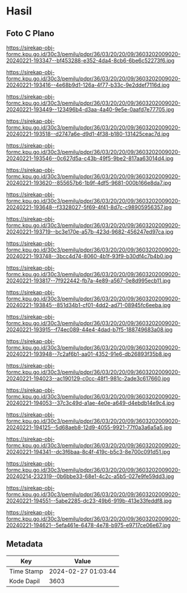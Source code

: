 # Hasil

## Foto C Plano

https://sirekap-obj-formc.kpu.go.id/30c3/pemilu/pdpr/36/03/20/20/09/3603202009020-20240221-193347--bf453288-e352-4da4-8cb6-6be6c52273f6.jpg

https://sirekap-obj-formc.kpu.go.id/30c3/pemilu/pdpr/36/03/20/20/09/3603202009020-20240221-193416--4e68b9d1-126a-4f77-b33c-9e2ddef7116d.jpg

https://sirekap-obj-formc.kpu.go.id/30c3/pemilu/pdpr/36/03/20/20/09/3603202009020-20240221-193449--123496b4-d3aa-4a40-9e5e-0aafd7e77705.jpg

https://sirekap-obj-formc.kpu.go.id/30c3/pemilu/pdpr/36/03/20/20/09/3603202009020-20240221-193518--d2747a6e-d9d1-4f38-b180-131425ceac7d.jpg

https://sirekap-obj-formc.kpu.go.id/30c3/pemilu/pdpr/36/03/20/20/09/3603202009020-20240221-193546--0c627d5a-c43b-49f5-9be2-817aa63014d4.jpg

https://sirekap-obj-formc.kpu.go.id/30c3/pemilu/pdpr/36/03/20/20/09/3603202009020-20240221-193620--855657b6-1b9f-4df5-9681-000b166e8da7.jpg

https://sirekap-obj-formc.kpu.go.id/30c3/pemilu/pdpr/36/03/20/20/09/3603202009020-20240221-193648--f3328027-5f69-4f41-8d7c-c98905956357.jpg

https://sirekap-obj-formc.kpu.go.id/30c3/pemilu/pdpr/36/03/20/20/09/3603202009020-20240221-193719--bc3e170e-a57b-423d-9682-456247ed97ca.jpg

https://sirekap-obj-formc.kpu.go.id/30c3/pemilu/pdpr/36/03/20/20/09/3603202009020-20240221-193748--3bcc4d74-8060-4b1f-93f9-b30df4c7b4b0.jpg

https://sirekap-obj-formc.kpu.go.id/30c3/pemilu/pdpr/36/03/20/20/09/3603202009020-20240221-193817--7f922442-fb7a-4e89-a567-0e8d995ecb11.jpg

https://sirekap-obj-formc.kpu.go.id/30c3/pemilu/pdpr/36/03/20/20/09/3603202009020-20240221-193845--851d34b1-cf01-4dd2-ad71-08945fc6eeba.jpg

https://sirekap-obj-formc.kpu.go.id/30c3/pemilu/pdpr/36/03/20/20/09/3603202009020-20240221-193915--f74ec089-44e4-4dad-b7f5-188749683a08.jpg

https://sirekap-obj-formc.kpu.go.id/30c3/pemilu/pdpr/36/03/20/20/09/3603202009020-20240221-193948--7c2af6b1-aa01-4352-91e6-db26893f35b8.jpg

https://sirekap-obj-formc.kpu.go.id/30c3/pemilu/pdpr/36/03/20/20/09/3603202009020-20240221-194023--ac190129-c0cc-48f1-981c-2ade3c617660.jpg

https://sirekap-obj-formc.kpu.go.id/30c3/pemilu/pdpr/36/03/20/20/09/3603202009020-20240221-194053--37c3c49d-a1ae-4e0e-a649-d4ebdb14e9c4.jpg

https://sirekap-obj-formc.kpu.go.id/30c3/pemilu/pdpr/36/03/20/20/09/3603202009020-20240221-194125--5d68aeb8-12d9-4055-9921-77f0a3a6a5a5.jpg

https://sirekap-obj-formc.kpu.go.id/30c3/pemilu/pdpr/36/03/20/20/09/3603202009020-20240221-194341--dc3f6baa-8c4f-419c-b5c3-8e700c091d51.jpg

https://sirekap-obj-formc.kpu.go.id/30c3/pemilu/pdpr/36/03/20/20/09/3603202009020-20240214-232319--0b6bbe33-68e1-4c2c-a5b5-027e9fe59dd3.jpg

https://sirekap-obj-formc.kpu.go.id/30c3/pemilu/pdpr/36/03/20/20/09/3603202009020-20240221-194551--5abe2285-dc23-49b6-919b-413e33feddf8.jpg

https://sirekap-obj-formc.kpu.go.id/30c3/pemilu/pdpr/36/03/20/20/09/3603202009020-20240221-194621--5efa461e-6478-4e78-b975-e9717ce06e67.jpg


## Metadata

| Key        | Value               |
| ---------- | ------------------- |
| Time Stamp | 2024-02-27 01:03:44 |
| Kode Dapil | 3603                |



